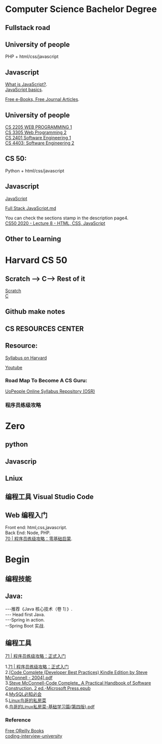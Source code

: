 # Computer Science Bachelor Degree

## Fullstack road
## University of people

PHP + html/css/javascript

## Javascript
[What is JavaScript?](https://developer.mozilla.org/en-US/docs/Learn/JavaScript/First_steps/What_is_JavaScript).    
[JavaScript basics](https://developer.mozilla.org/en-US/docs/Learn/Getting_started_with_the_web/JavaScript_basics).   
      

[Free e-Books, Free Journal Articles](https://my.uopeople.edu/pluginfile.php/57436/mod_book/chapter/37616/Freee-BooksFreeJournalArticles.pdf).     


## University of people
[CS 2205  WEB PROGRAMMING 1](https://my.uopeople.edu/mod/book/view.php?id=45606&chapterid=37616)     
[CS 3305 Web Programming 2](https://my.uopeople.edu/mod/book/view.php?id=45606&chapterid=39151)   
[CS 2401 Software Engineering 1](https://my.uopeople.edu/mod/book/view.php?id=45606&chapterid=37617)    
[CS 4403: Software Engineering 2](https://my.uopeople.edu/mod/book/view.php?id=45606&chapterid=46513)   

## CS 50: 
Python + html/css/javascript
## Javascript

[JavaScript](https://www.youtube.com/watch?v=5g0x2xv3aHU&list=PLhQjrBD2T382_R182iC2gNZI9HzWFMC_8&index=10)  

[Full Stack JavaScript.md](https://gist.github.com/imdwit/4889d16087b6ebe7821f) 

You can check the sections stamp in the description page4.   
[CS50 2020 - Lecture 8 - HTML, CSS, JavaScript](https://www.youtube.com/watch?v=5g0x2xv3aHU&list=PLhQjrBD2T382_R182iC2gNZI9HzWFMC_8&index=9)   


## Other to Learning
# Harvard CS 50


## Scratch --> C--> Rest of it
[Scratch](https://www.youtube.com/watch?v=YoXxevp1WRQ&list=PLhQjrBD2T382_R182iC2gNZI9HzWFMC_8&index=1&t=3623s)  
[C](https://www.youtube.com/watch?v=zYierUhIFNQ)



## Github make notes

## CS RESOURCES CENTER

## Resource:
[Syllabus on Harvard](https://cs50.harvard.edu/x/2021/syllabus/)  

[Youtube](https://www.youtube.com/watch?v=YoXxevp1WRQ&list=PLhQjrBD2T382_R182iC2gNZI9HzWFMC_8)
### Road Map To Become A CS Guru:  
[UoPeople Online Syllabus Repository (OSR)](https://my.uopeople.edu/mod/book/view.php?id=45606&chapterid=113665)

### 程序员练级攻略  
# Zero

## python

## Javascrip

## Lniux

## 编程工具 Visual Studio Code

## Web 编程入门
Front end: html,css,javascript.   
Back End: Node, PHP.   
[70 | 程序员练级攻略：零基础启蒙](https://time.geekbang.org/column/article/8216).   

# Begin
## 编程技能
## Java:
---推荐《Java 核心技术（卷 1）》.  
--- Head first Java.  
---Spring in action.  
--Spring Boot 实战.    
## 编程工具
[71 | 程序员练级攻略：正式入门](https://time.geekbang.org/column/article/8217)

1.[71 | 程序员练级攻略：正式入门](https://time.geekbang.org/column/article/8217)  
2.[[Code Complete (Developer Best Practices) Kindle Edition by Steve McConnell - 2004].pdf](https://github.com/ahmedfarhat/software-development-ebooks-1/blob/master/%5BCode%20Complete%20(Developer%20Best%20Practices)%20Kindle%20Edition%20by%20Steve%20McConnell%20-%202004%5D.pdf)  
3.[Steve McConnell-Code Complete_ A Practical Handbook of Software Construction. 2 ed.-Microsoft Press.epub](https://github.com/manh-nguyen/ccomplete2/blob/master/Steve%20McConnell-Code%20Complete_%20A%20Practical%20Handbook%20of%20Software%20Construction.%202%20ed.-Microsoft%20Press.epub)   
4.[MySQL必知必会](https://weread.qq.com/web/reader/929321f0715c01b5929bd3fkecc32f3013eccbc87e4b62e)  
5.[Linux鸟哥的私房菜](https://github.com/xiongyaokun/Linux-Vbird-Learning)  
6.[鸟哥的Linux私房菜-基础学习篇(第四版).pdf](https://github.com/songhuiqing/book/blob/master/%E9%B8%9F%E5%93%A5%E7%9A%84Linux%E7%A7%81%E6%88%BF%E8%8F%9C-%E5%9F%BA%E7%A1%80%E5%AD%A6%E4%B9%A0%E7%AF%87(%E7%AC%AC%E5%9B%9B%E7%89%88).pdf)  

### Reference  
[Free OReilly Books](https://github.com/mohnkhan/Free-OReilly-Books)  
[coding-interview-university](https://github.com/GlennOu66304/coding-interview-university) 


